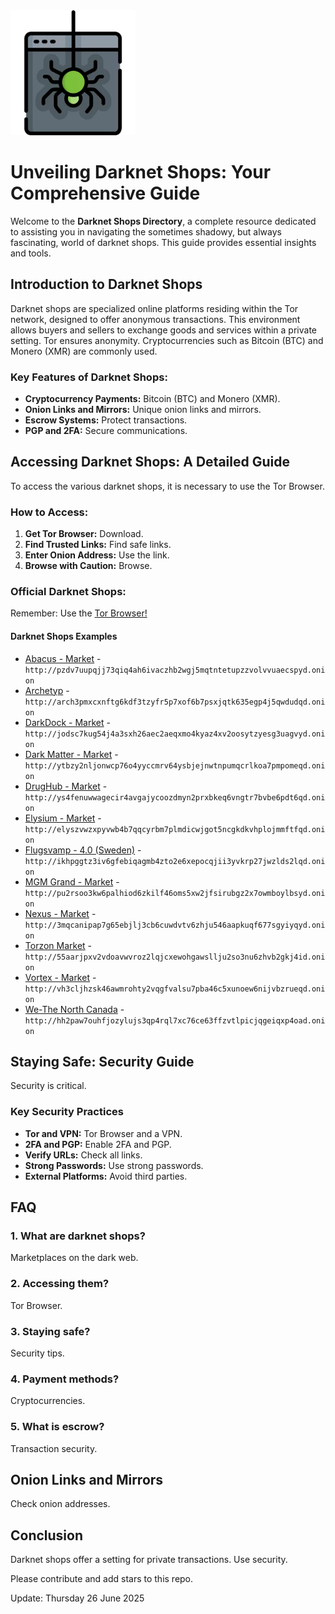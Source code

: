 <img src="/overlays/margin.webp" width="200">

# Unveiling Darknet Shops: Your Comprehensive Guide

Welcome to the **Darknet Shops Directory**, a complete resource dedicated to assisting you in navigating the sometimes shadowy, but always fascinating, world of darknet shops. This guide provides essential insights and tools.

## Introduction to Darknet Shops

Darknet shops are specialized online platforms residing within the Tor network, designed to offer anonymous transactions. This environment allows buyers and sellers to exchange goods and services within a private setting. Tor ensures anonymity. Cryptocurrencies such as Bitcoin (BTC) and Monero (XMR) are commonly used.

### Key Features of Darknet Shops:
*   **Cryptocurrency Payments:** Bitcoin (BTC) and Monero (XMR).
*   **Onion Links and Mirrors:** Unique onion links and mirrors.
*   **Escrow Systems:** Protect transactions.
*   **PGP and 2FA:** Secure communications.

## Accessing Darknet Shops: A Detailed Guide

To access the various darknet shops, it is necessary to use the Tor Browser.

### How to Access:
1.  **Get Tor Browser:** Download.
2.  **Find Trusted Links:** Find safe links.
3.  **Enter Onion Address:** Use the link.
4.  **Browse with Caution:** Browse.

### Official Darknet Shops:

Remember: Use the [Tor Browser!](https://www.torproject.org/download/)

#### Darknet Shops Examples

*   [Abacus - Market](http://pzdv7uupqjj73qiq4ah6ivaczhb2wgj5mqtntetupzzvolvvuaecspyd.onion) - `http://pzdv7uupqjj73qiq4ah6ivaczhb2wgj5mqtntetupzzvolvvuaecspyd.onion`
*   [Archetyp](@archetyp) - `http://arch3pmxcxnftg6kdf3tzyfr5p7xof6b7psxjqtk635egp4j5qwdudqd.onion`
*   [DarkDock - Market](http://jodsc7kug54j4a3sxh26aec2aeqxmo4kyaz4xv2oosytzyesg3uagvyd.onion) - `http://jodsc7kug54j4a3sxh26aec2aeqxmo4kyaz4xv2oosytzyesg3uagvyd.onion`
*   [Dark Matter - Market](http://ytbzy2nljonwcp76o4yyccmrv64ysbjejnwtnpumqcrlkoa7pmpomeqd.onion) - `http://ytbzy2nljonwcp76o4yyccmrv64ysbjejnwtnpumqcrlkoa7pmpomeqd.onion`
*   [DrugHub - Market](http://ys4fenuwwagecir4avgajycoozdmyn2prxbkeq6vngtr7bvbe6pdt6qd.onion) - `http://ys4fenuwwagecir4avgajycoozdmyn2prxbkeq6vngtr7bvbe6pdt6qd.onion`
*   [Elysium - Market](http://elyszvwzxpyvwb4b7qqcyrbm7plmdicwjgot5ncgkdkvhplojmmftfqd.onion) - `http://elyszvwzxpyvwb4b7qqcyrbm7plmdicwjgot5ncgkdkvhplojmmftfqd.onion`
*   [Flugsvamp - 4.0 (Sweden)](http://ikhpggtz3iv6gfebiqagmb4zto2e6xepocqjii3yvkrp27jwzlds2lqd.onion) - `http://ikhpggtz3iv6gfebiqagmb4zto2e6xepocqjii3yvkrp27jwzlds2lqd.onion`
*   [MGM Grand - Market](http://pu2rsoo3kw6palhiod6zkilf46oms5xw2jfsirubgz2x7owmboylbsyd.onion) - `http://pu2rsoo3kw6palhiod6zkilf46oms5xw2jfsirubgz2x7owmboylbsyd.onion`
*   [Nexus - Market](http://3mqcanipap7g65ebjlj3cb6cuwdvtv6zhju546aapkuqf677sgyiyqyd.onion) - `http://3mqcanipap7g65ebjlj3cb6cuwdvtv6zhju546aapkuqf677sgyiyqyd.onion`
*   [Torzon Market](http://55aarjpxv2vdoavwvroz2lqjcxewohgawsllju2so3nu6zhvb2gkj4id.onion) - `http://55aarjpxv2vdoavwvroz2lqjcxewohgawsllju2so3nu6zhvb2gkj4id.onion`
*   [Vortex - Market](http://vh3cljhzsk46awmrohty2vqgfvalsu7pba46c5xunoew6nijvbzrueqd.onion) - `http://vh3cljhzsk46awmrohty2vqgfvalsu7pba46c5xunoew6nijvbzrueqd.onion`
*   [We-The North Canada](http://hh2paw7ouhfjozylujs3qp4rql7xc76ce63ffzvtlpicjqgeiqxp4oad.onion) - `http://hh2paw7ouhfjozylujs3qp4rql7xc76ce63ffzvtlpicjqgeiqxp4oad.onion`

## Staying Safe: Security Guide

Security is critical.

### Key Security Practices
*   **Tor and VPN:** Tor Browser and a VPN.
*   **2FA and PGP:** Enable 2FA and PGP.
*   **Verify URLs:** Check all links.
*   **Strong Passwords:** Use strong passwords.
*   **External Platforms:** Avoid third parties.

## FAQ

### 1. What are darknet shops?
Marketplaces on the dark web.

### 2. Accessing them?
Tor Browser.

### 3. Staying safe?
Security tips.

### 4. Payment methods?
Cryptocurrencies.

### 5. What is escrow?
Transaction security.

## Onion Links and Mirrors

Check onion addresses.

## Conclusion

Darknet shops offer a setting for private transactions. Use security.

Please contribute and add stars to this repo.















Update:  Thursday 26 June 2025